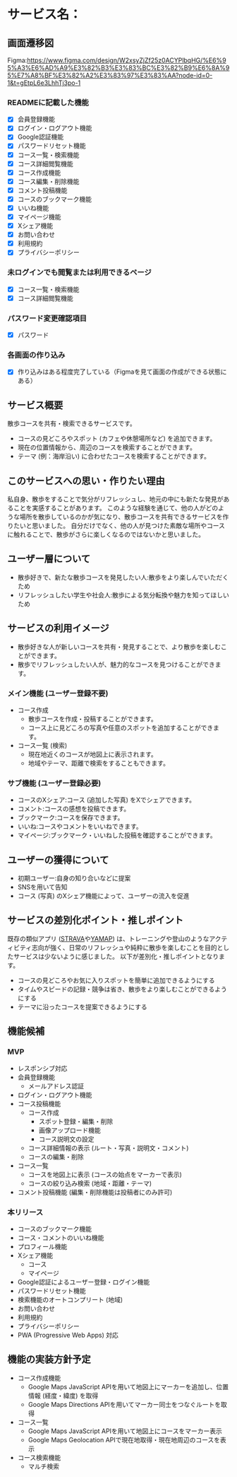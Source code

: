 # サービス名：

## 画面遷移図
Figma:https://www.figma.com/design/W2xsyZjZf25z0ACYPlbqHG/%E6%95%A3%E6%AD%A9%E3%82%B3%E3%83%BC%E3%82%B9%E6%8A%95%E7%A8%BF%E3%82%A2%E3%83%97%E3%83%AA?node-id=0-1&t=gEtpL6e3LhhTj3po-1

### READMEに記載した機能
- [x] 会員登録機能
- [x] ログイン・ログアウト機能
- [x] Google認証機能
- [x] パスワードリセット機能
- [x] コース一覧・検索機能
- [x] コース詳細閲覧機能
- [x] コース作成機能
- [x] コース編集・削除機能
- [x] コメント投稿機能
- [x] コースのブックマーク機能
- [x] いいね機能
- [x] マイページ機能
- [x] Xシェア機能
- [x] お問い合わせ
- [x] 利用規約
- [x] プライバシーポリシー

### 未ログインでも閲覧または利用できるページ
- [x] コース一覧・検索機能
- [x] コース詳細閲覧機能

### パスワード変更確認項目
- [x] パスワード

### 各画面の作り込み
- [x] 作り込みはある程度完了している（Figmaを見て画面の作成ができる状態にある）

## サービス概要
散歩コースを共有・検索できるサービスです。
- コースの見どころやスポット (カフェや休憩場所など) を追加できます。
- 現在の位置情報から、周辺のコースを検索することができます。
- テーマ (例：海岸沿い) に合わせたコースを検索することができます。

## このサービスへの思い・作りたい理由
私自身、散歩をすることで気分がリフレッシュし、地元の中にも新たな発見があることを実感することがあります。
このような経験を通じて、他の人がどのような場所を散歩しているのかが気になり、散歩コースを共有できるサービスを作りたいと思いました。
自分だけでなく、他の人が見つけた素敵な場所やコースに触れることで、散歩がさらに楽しくなるのではないかと思いました。

## ユーザー層について
- 散歩好きで、新たな散歩コースを発見したい人:散歩をより楽しんでいただくため
- リフレッシュしたい学生や社会人:散歩による気分転換や魅力を知ってほしいため

## サービスの利用イメージ
- 散歩好きな人が新しいコースを共有・発見することで、より散歩を楽しむことができます。
- 散歩でリフレッシュしたい人が、魅力的なコースを見つけることができます。

### メイン機能 (ユーザー登録不要)
- コース作成
  - 散歩コースを作成・投稿することができます。
  - コース上に見どころの写真や任意のスポットを追加することができます。
- コース一覧 (検索)
  - 現在地近くのコースが地図上に表示されます。
  - 地域やテーマ、距離で検索をすることもできます。

### サブ機能 (ユーザー登録必要)
- コースのXシェア:コース (追加した写真) をXでシェアできます。
- コメント:コースの感想を投稿できます。
- ブックマーク:コースを保存できます。
- いいね:コースやコメントをいいねできます。
- マイページ:ブックマーク・いいねした投稿を確認することができます。

## ユーザーの獲得について
- 初期ユーザー:自身の知り合いなどに提案
- SNSを用いて告知
- コース (写真) のXシェア機能によって、ユーザーの流入を促進

## サービスの差別化ポイント・推しポイント
既存の類似アプリ ([STRAVA](https://www.strava.com/)や[YAMAP](https://yamap.com/)) は、トレーニングや登山のようなアクティビティ志向が強く、日常のリフレッシュや純粋に散歩を楽しむことを目的としたサービスは少ないように感じました。
以下が差別化・推しポイントとなります。
- コースの見どころやお気に入りスポットを簡単に追加できるようにする
- タイムやスピードの記録・競争は省き、散歩をより楽しむことができるようにする
- テーマに沿ったコースを提案できるようにする

## 機能候補
### MVP
- レスポンシブ対応
- 会員登録機能
  - メールアドレス認証
- ログイン・ログアウト機能
- コース投稿機能
  - コース作成
    - スポット登録・編集・削除
    - 画像アップロード機能
    - コース説明文の設定
  - コース詳細情報の表示 (ルート・写真・説明文・コメント)
  - コースの編集・削除
- コース一覧
  - コースを地図上に表示 (コースの始点をマーカーで表示)
  - コースの絞り込み検索 (地域・距離・テーマ)
- コメント投稿機能 (編集・削除機能は投稿者にのみ許可)

### 本リリース
- コースのブックマーク機能
- コース・コメントのいいね機能
- プロフィール機能
- Xシェア機能
  - コース
  - マイページ
- Google認証によるユーザー登録・ログイン機能
- パスワードリセット機能
- 検索機能のオートコンプリート (地域)
- お問い合わせ
- 利用規約
- プライバシーポリシー
- PWA (Progressive Web Apps) 対応

## 機能の実装方針予定
- コース作成機能
  - Google Maps JavaScript APIを用いて地図上にマーカーを追加し、位置情報 (経度・緯度) を取得
  - Google Maps Directions APIを用いてマーカー同士をつなぐルートを取得
- コース一覧
  - Google Maps JavaScript APIを用いて地図上にコースをマーカー表示
  - Google Maps Geolocation APIで現在地取得・現在地周辺のコースを表示
- コース検索機能
  - マルチ検索